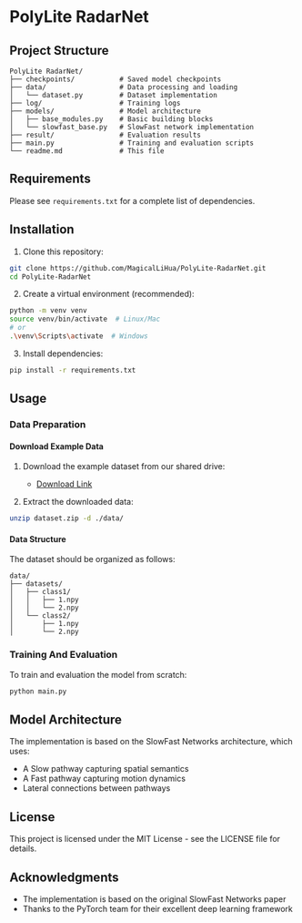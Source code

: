 # PolyLite RadarNet

## Project Structure
```
PolyLite RadarNet/
├── checkpoints/           # Saved model checkpoints
├── data/                  # Data processing and loading
│   └── dataset.py         # Dataset implementation
├── log/                   # Training logs
├── models/                # Model architecture
│   ├── base_modules.py    # Basic building blocks
│   └── slowfast_base.py   # SlowFast network implementation
├── result/                # Evaluation results
├── main.py                # Training and evaluation scripts
└── readme.md              # This file
```

## Requirements
Please see `requirements.txt` for a complete list of dependencies.

## Installation
1. Clone this repository:
```bash
git clone https://github.com/MagicalLiHua/PolyLite-RadarNet.git
cd PolyLite-RadarNet
```

2. Create a virtual environment (recommended):
```bash
python -m venv venv
source venv/bin/activate  # Linux/Mac
# or
.\venv\Scripts\activate  # Windows
```

3. Install dependencies:
```bash
pip install -r requirements.txt
```

## Usage

### Data Preparation

#### Download Example Data
1. Download the example dataset from our shared drive:
   - [Download Link](https://drive.google.com/file/d/1ZuBgUTO50DInxpEk7lghdczS-ZEfzF2M/view?usp=sharing)
   
2. Extract the downloaded data:
```bash
unzip dataset.zip -d ./data/
```

#### Data Structure
The dataset should be organized as follows:
```
data/
├── datasets/
│   ├── class1/
│   │   ├── 1.npy
│   │   └── 2.npy
│   └── class2/
│       ├── 1.npy
│       └── 2.npy
```


### Training And Evaluation
To train and evaluation the model from scratch:
```bash
python main.py
```

## Model Architecture

The implementation is based on the SlowFast Networks architecture, which uses:
- A Slow pathway capturing spatial semantics
- A Fast pathway capturing motion dynamics
- Lateral connections between pathways

## License
This project is licensed under the MIT License - see the LICENSE file for details.

## Acknowledgments
- The implementation is based on the original SlowFast Networks paper
- Thanks to the PyTorch team for their excellent deep learning framework